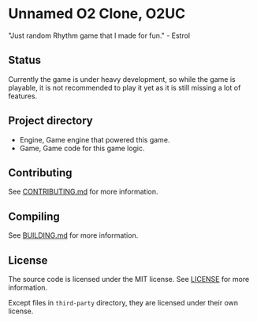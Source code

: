 # Unnamed O2 Clone, O2UC
"Just random Rhythm game that I made for fun."
\- Estrol

## Status
Currently the game is under heavy development, so while the game is playable, it is not recommended to play it yet as it is still missing a lot of features.

## Project directory
- Engine, Game engine that powered this game.
- Game, Game code for this game logic.

## Contributing
See [CONTRIBUTING.md](docs/CONTRIBUTING.md) for more information.

## Compiling
See [BUILDING.md](docs/BUILDING.md) for more information.

## License
The source code is licensed under the MIT license. See [LICENSE](LICENSE) for more information.

Except files in `third-party` directory, they are licensed under their own license.